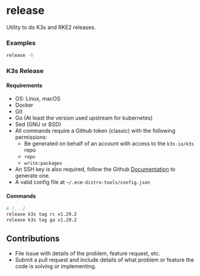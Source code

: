 # release

Utility to do K3s and RKE2 releases.

### Examples

```sh
release -h
```

### K3s Release
#### Requirements
* OS: Linux, macOS
* Docker
* Git
* Go (At least the version used upstream for kubernetes)
* Sed (GNU or BSD)
* All commands require a Github token (classic) with the following permissions:
  * Be generated on behalf of an account with access to the `k3s-io/k3s` repo
  * `repo`
  * `write:packages`    
* An SSH key is also required, follow the Github [Documentation](https://docs.github.com/en/authentication/connecting-to-github-with-ssh) to generate one.
* A valid config file at `~/.ecm-distro-tools/config.json`

#### Commands
```bash
# [...]
release k3s tag rc v1.29.2
release k3s tag ga v1.29.2
```


## Contributions

* File Issue with details of the problem, feature request, etc.
* Submit a pull request and include details of what problem or feature the code is solving or implementing.
